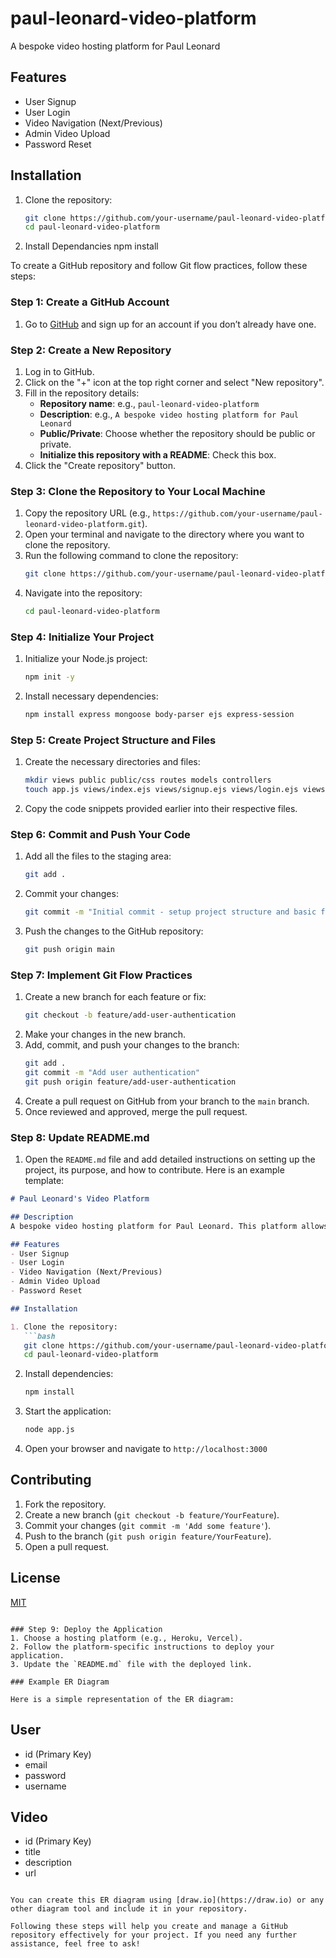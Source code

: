 # paul-leonard-video-platform
A bespoke video hosting platform for Paul Leonard
## Features
- User Signup
- User Login
- Video Navigation (Next/Previous)
- Admin Video Upload
- Password Reset

## Installation

1. Clone the repository:
   ```bash
   git clone https://github.com/your-username/paul-leonard-video-platform.git
   cd paul-leonard-video-platform

2.  Install Dependancies
     npm install

To create a GitHub repository and follow Git flow practices, follow these steps:

### Step 1: Create a GitHub Account
1. Go to [GitHub](https://github.com/) and sign up for an account if you don’t already have one.

### Step 2: Create a New Repository
1. Log in to GitHub.
2. Click on the "+" icon at the top right corner and select "New repository".
3. Fill in the repository details:
   - **Repository name**: e.g., `paul-leonard-video-platform`
   - **Description**: e.g., `A bespoke video hosting platform for Paul Leonard`
   - **Public/Private**: Choose whether the repository should be public or private.
   - **Initialize this repository with a README**: Check this box.
4. Click the "Create repository" button.

### Step 3: Clone the Repository to Your Local Machine
1. Copy the repository URL (e.g., `https://github.com/your-username/paul-leonard-video-platform.git`).
2. Open your terminal and navigate to the directory where you want to clone the repository.
3. Run the following command to clone the repository:
   ```bash
   git clone https://github.com/your-username/paul-leonard-video-platform.git
   ```
4. Navigate into the repository:
   ```bash
   cd paul-leonard-video-platform
   ```

### Step 4: Initialize Your Project
1. Initialize your Node.js project:
   ```bash
   npm init -y
   ```
2. Install necessary dependencies:
   ```bash
   npm install express mongoose body-parser ejs express-session
   ```

### Step 5: Create Project Structure and Files
1. Create the necessary directories and files:
   ```bash
   mkdir views public public/css routes models controllers
   touch app.js views/index.ejs views/signup.ejs views/login.ejs views/video.ejs views/reset-password.ejs views/admin-upload.ejs public/css/style.css routes/index.js routes/users.js routes/videos.js models/User.js models/Video.js controllers/userController.js controllers/videoController.js
   ```
2. Copy the code snippets provided earlier into their respective files.

### Step 6: Commit and Push Your Code
1. Add all the files to the staging area:
   ```bash
   git add .
   ```
2. Commit your changes:
   ```bash
   git commit -m "Initial commit - setup project structure and basic functionality"
   ```
3. Push the changes to the GitHub repository:
   ```bash
   git push origin main
   ```

### Step 7: Implement Git Flow Practices
1. Create a new branch for each feature or fix:
   ```bash
   git checkout -b feature/add-user-authentication
   ```
2. Make your changes in the new branch.
3. Add, commit, and push your changes to the branch:
   ```bash
   git add .
   git commit -m "Add user authentication"
   git push origin feature/add-user-authentication
   ```
4. Create a pull request on GitHub from your branch to the `main` branch.
5. Once reviewed and approved, merge the pull request.

### Step 8: Update README.md
1. Open the `README.md` file and add detailed instructions on setting up the project, its purpose, and how to contribute. Here is an example template:

```markdown
# Paul Leonard's Video Platform

## Description
A bespoke video hosting platform for Paul Leonard. This platform allows users to sign up, log in, watch videos, and for the admin to upload videos with titles and descriptions.

## Features
- User Signup
- User Login
- Video Navigation (Next/Previous)
- Admin Video Upload
- Password Reset

## Installation

1. Clone the repository:
   ```bash
   git clone https://github.com/your-username/paul-leonard-video-platform.git
   cd paul-leonard-video-platform
   ```

2. Install dependencies:
   ```bash
   npm install
   ```

3. Start the application:
   ```bash
   node app.js
   ```

4. Open your browser and navigate to `http://localhost:3000`

## Contributing
1. Fork the repository.
2. Create a new branch (`git checkout -b feature/YourFeature`).
3. Commit your changes (`git commit -m 'Add some feature'`).
4. Push to the branch (`git push origin feature/YourFeature`).
5. Open a pull request.

## License
[MIT](https://choosealicense.com/licenses/mit/)
```

### Step 9: Deploy the Application
1. Choose a hosting platform (e.g., Heroku, Vercel).
2. Follow the platform-specific instructions to deploy your application.
3. Update the `README.md` file with the deployed link.

### Example ER Diagram

Here is a simple representation of the ER diagram:

```
User
-----
- id (Primary Key)
- email
- password
- username

Video
-----
- id (Primary Key)
- title
- description
- url
```

You can create this ER diagram using [draw.io](https://draw.io) or any other diagram tool and include it in your repository.

Following these steps will help you create and manage a GitHub repository effectively for your project. If you need any further assistance, feel free to ask!
